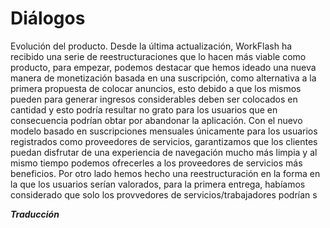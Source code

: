 
<h1>Diálogos</h1>

Evolución del producto.
Desde la última actualización, WorkFlash ha recibido una serie de reestructuraciones que lo hacen más viable como producto, para empezar, podemos destacar que hemos ideado una nueva manera de monetización basada en una suscripción, como alternativa a la primera propuesta de colocar anuncios, esto debido a que los mismos pueden para generar ingresos considerables deben ser colocados en cantidad y esto podría resultar no grato para los usuarios que en consecuencia podrían obtar por abandonar la aplicación. Con el nuevo modelo basado en suscripciones mensuales únicamente para los usuarios registrados como proveedores de servicios, garantizamos que los clientes puedan disfrutar de una experiencia de navegación mucho más limpia y al mismo tiempo podemos ofrecerles a los proveedores de servicios más beneficios. 
Por otro lado hemos hecho una reestructuración en la forma en la que los usuarios serían valorados, para la primera entrega, habíamos considerado que solo los provvedores de servicios/trabajadores podrían s

***Traducción***
<!--stackedit_data:
eyJoaXN0b3J5IjpbMTQ2MTM2MzI5Nyw4MTY5Njc2NjFdfQ==
-->